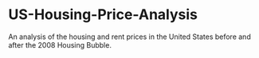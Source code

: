 # US-Housing-Price-Analysis
An analysis of the housing and rent prices in the United States before and after the 2008 Housing Bubble. 
